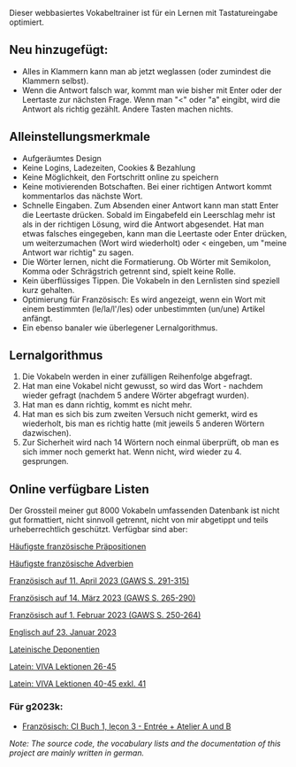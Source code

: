 Dieser webbasiertes Vokabeltrainer ist für ein Lernen mit Tastatureingabe optimiert.


## Neu hinzugefügt:
- Alles in Klammern kann man ab jetzt weglassen (oder zumindest die Klammern selbst).
- Wenn die Antwort falsch war, kommt man wie bisher mit Enter oder der Leertaste zur nächsten Frage. Wenn man "<" oder "a" eingibt, wird die Antwort als richtig gezählt. Andere Tasten machen nichts.

## Alleinstellungsmerkmale
- Aufgeräumtes Design
- Keine Logins, Ladezeiten, Cookies & Bezahlung
- Keine Möglichkeit, den Fortschritt online zu speichern
- Keine motivierenden Botschaften. Bei einer richtigen Antwort kommt kommentarlos das nächste Wort.
- Schnelle Eingaben. Zum Absenden einer Antwort kann man statt Enter die Leertaste drücken. Sobald im Eingabefeld ein Leerschlag mehr ist als in der richtigen Lösung, wird die Antwort abgesendet. Hat man etwas falsches eingegeben, kann man die Leertaste oder Enter drücken, um weiterzumachen (Wort wird wiederholt) oder < eingeben, um "meine Antwort war richtig" zu sagen.
- Die Wörter lernen, nicht die Formatierung. Ob Wörter mit Semikolon, Komma oder Schrägstrich getrennt sind, spielt keine Rolle.
- Kein überflüssiges Tippen. Die Vokabeln in den Lernlisten sind speziell kurz gehalten.
- Optimierung für Französisch: Es wird angezeigt, wenn ein Wort mit einem bestimmten (le/la/l'/les) oder unbestimmten (un/une) Artikel anfängt.
- Ein ebenso banaler wie überlegener Lernalgorithmus.

## Lernalgorithmus
1. Die Vokabeln werden in einer zufälligen Reihenfolge abgefragt.
2. Hat man eine Vokabel nicht gewusst, so wird das Wort - nachdem wieder gefragt (nachdem 5 andere Wörter abgefragt wurden).
3. Hat man es dann richtig, kommt es nicht mehr.
4. Hat man es sich bis zum zweiten Versuch nicht gemerkt, wird es wiederholt, bis man es richtig hatte (mit jeweils 5 anderen Wörtern dazwischen).
5. Zur Sicherheit wird nach 14 Wörtern noch einmal überprüft, ob man es sich immer noch gemerkt hat. Wenn nicht, wird wieder zu 4. gesprungen.

## Online verfügbare Listen
Der Grossteil meiner gut 8000 Vokabeln umfassenden Datenbank ist nicht gut formattiert, nicht sinnvoll getrennt, nicht von mir abgetippt und teils urheberrechtlich geschützt. Verfügbar sind aber:

[Häufigste französische Präpositionen](/vokabeltraining/abfragen?folder=franz&file=praepositionen)

[Häufigste französische Adverbien](/vokabeltraining/abfragen?folder=franz&file=adverbien)

[Französisch auf 11. April 2023 (GAWS S. 291-315)](/vokabeltraining/abfragen?folder=franz&file=2023-04-11)

[Französisch auf 14. März 2023 (GAWS S. 265-290)](/vokabeltraining/abfragen?folder=franz&file=2023-03-14)

[Französisch auf 1. Februar 2023 (GAWS S. 250-264)](/vokabeltraining/abfragen?folder=franz&file=2023-02-01)

[Englisch auf 23. Januar 2023](/vokabeltraining/abfragen?folder=english&file=2023-01-13)

[Lateinische Deponentien](/vokabeltraining/abfragen?folder=latein&file=deponentien)

[Latein: VIVA Lektionen 26-45](/vokabeltraining/abfragen?folder=latein&file=viva_26-45)

[Latein: VIVA Lektionen 40-45 exkl. 41](/vokabeltraining/abfragen?folder=latein&file=viva_40_42_43_44_45)

### Für g2023k:
- [Französisch: CI Buch 1, leçon 3 - Entrée + Atelier A und B](/vokabeltraining/abfragen?folder=g2023k&file=CI-1-3_entree_atelier-AB)


*Note: The source code, the vocabulary lists and the documentation of this project are mainly written in german.*
